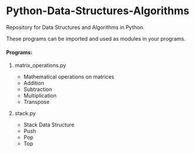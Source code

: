 # Python-Data-Structures-Algorithms

Repository for Data Structures and Algorithms in Python.

These programs can be imported and used as modules in your programs.

#### Programs:

1. matrix_operations.py
    - Mathematical operations on matrices
    - Addition
    - Subtraction
    - Multiplication
    - Transpose

2. stack.py
    - Stack Data Structure
    - Push
    - Pop
    - Top
